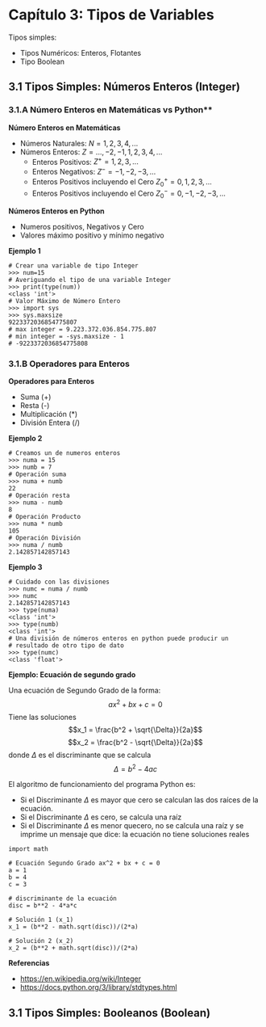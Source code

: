 
# Capítulo 3: Tipos de Variables

Tipos simples:

* Tipos Numéricos: Enteros, Flotantes
* Tipo Boolean

## 3.1 Tipos Simples: Números Enteros (Integer)

### 3.1.A Número Enteros en Matemáticas vs Python**

**Número Enteros en Matemáticas**

* Números Naturales: $N = {1,2,3,4,...}$
* Números Enteros: $Z = {...,-2,-1,1,2,3,4,...}$
  - Enteros Positivos: $Z^+ = {1,2,3,...}$ 
  - Enteros Negativos: $Z^- = {-1,-2,-3,...}$
  - Enteros Positivos incluyendo el Cero $Z^+_0 = {0,1,2,3,...}$
  - Enteros Positivos incluyendo el Cero $Z^-_0 = {0,-1,-2,-3,...}$


**Números Enteros en Python**

* Numeros positivos, Negativos y Cero
* Valores máximo positivo y mínimo negativo

**Ejemplo 1**

```{.python}
# Crear una variable de tipo Integer
>>> num=15
# Averiguando el tipo de una variable Integer
>>> print(type(num))
<class 'int'>
# Valor Máximo de Número Entero
>>> import sys
>>> sys.maxsize
9223372036854775807
# max integer = 9.223.372.036.854.775.807
# min integer = -sys.maxsize - 1
# -9223372036854775808
```

### 3.1.B Operadores para Enteros

**Operadores para Enteros**

* Suma (+)
* Resta (-)
* Multiplicación (*)
* División Entera (/)


**Ejemplo 2**

```{.python}
# Creamos un de numeros enteros
>>> numa = 15
>>> numb = 7
# Operación suma
>>> numa + numb 
22
# Operación resta
>>> numa - numb 
8
# Operación Producto
>>> numa * numb 
105
# Operación División
>>> numa / numb 
2.142857142857143
```

**Ejemplo 3**

```{.python}
# Cuidado con las divisiones
>>> numc = numa / numb 
>>> numc
2.142857142857143
>>> type(numa)
<class 'int'>
>>> type(numb)
<class 'int'>
# Una división de números enteros en python puede producir un 
# resultado de otro tipo de dato
>>> type(numc)
<class 'float'>
```

**Ejemplo: Ecuación de segundo grado**

Una ecuación de Segundo Grado de la forma:
$$ax^2+bx+c = 0$$
Tiene las soluciones
$$x_1 = \frac{b^2 + \sqrt{\Delta}}{2a}$$
$$x_2 = \frac{b^2 - \sqrt{\Delta}}{2a}$$
donde $\Delta$ es el discriminante que se calcula
$$\Delta = b^2-4ac$$

El algoritmo de funcionamiento del programa Python es:

* Si el Discriminante $\Delta$ es mayor que cero se calculan las dos raíces de la ecuación.
* Si el Discriminante $\Delta$ es cero, se calcula una raíz 
* Si el Discriminante $\Delta$ es menor quecero, no se calcula una raíz y se imprime un mensaje que dice: la ecuación no tiene soluciones reales

```{.python}
import math 

# Ecuación Segundo Grado ax^2 + bx + c = 0
a = 1
b = 4
c = 3

# discriminante de la ecuación
disc = b**2 - 4*a*c

# Solución 1 (x_1)
x_1 = (b**2 - math.sqrt(disc))/(2*a)

# Solución 2 (x_2)
x_2 = (b**2 + math.sqrt(disc))/(2*a)
```



**Referencias**

* https://en.wikipedia.org/wiki/Integer
* https://docs.python.org/3/library/stdtypes.html 

## 3.1 Tipos Simples: Booleanos (Boolean)


 






